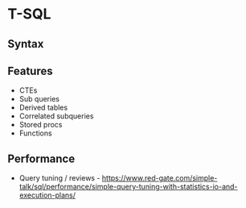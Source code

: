# T-SQL 

## Syntax

## Features
- CTEs
- Sub queries
- Derived tables
- Correlated subqueries
- Stored procs
- Functions

## Performance
- Query tuning / reviews - https://www.red-gate.com/simple-talk/sql/performance/simple-query-tuning-with-statistics-io-and-execution-plans/
